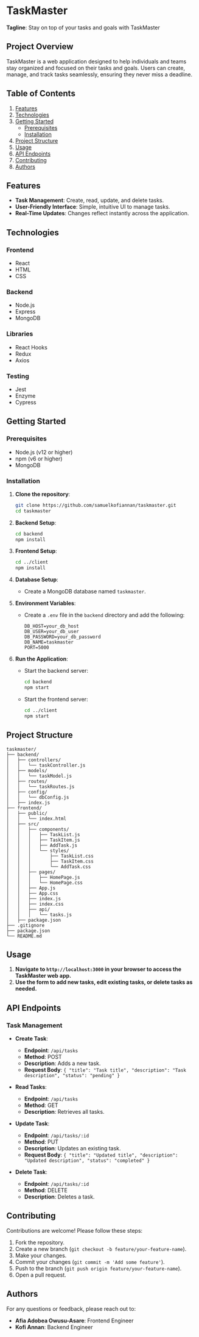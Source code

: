 # TaskMaster

**Tagline**: Stay on top of your tasks and goals with TaskMaster

## Project Overview

TaskMaster is a web application designed to help individuals and teams stay organized and focused on their tasks and goals. Users can create, manage, and track tasks seamlessly, ensuring they never miss a deadline.

## Table of Contents

1. [Features](#features)
2. [Technologies](#technologies)
3. [Getting Started](#getting-started)
   - [Prerequisites](#prerequisites)
   - [Installation](#installation)
4. [Project Structure](#project-structure)
5. [Usage](#usage)
6. [API Endpoints](#api-endpoints)
7. [Contributing](#contributing)
8. [Authors](#authors)

## Features

- **Task Management**: Create, read, update, and delete tasks.
- **User-Friendly Interface**: Simple, intuitive UI to manage tasks.
- **Real-Time Updates**: Changes reflect instantly across the application.

## Technologies

### Frontend

- React
- HTML
- CSS

### Backend

- Node.js
- Express
- MongoDB

### Libraries

- React Hooks
- Redux
- Axios

### Testing

- Jest
- Enzyme
- Cypress

## Getting Started

### Prerequisites

- Node.js (v12 or higher)
- npm (v6 or higher)
- MongoDB

### Installation

1. **Clone the repository**:
   ```bash
   git clone https://github.com/samuelkofiannan/taskmaster.git
   cd taskmaster
   ```

2. **Backend Setup**:
   ```bash
   cd backend
   npm install
   ```

3. **Frontend Setup**:
   ```bash
   cd ../client
   npm install
   ```

4. **Database Setup**:
   - Create a MongoDB database named `taskmaster`.

5. **Environment Variables**:
   - Create a `.env` file in the `backend` directory and add the following:
     ```env
     DB_HOST=your_db_host
     DB_USER=your_db_user
     DB_PASSWORD=your_db_password
     DB_NAME=taskmaster
     PORT=5000
     ```

6. **Run the Application**:
   - Start the backend server:
     ```bash
     cd backend
     npm start
     ```
   - Start the frontend server:
     ```bash
     cd ../client
     npm start
     ```

## Project Structure

```plaintext
taskmaster/
├── backend/
│   ├── controllers/
│   │   └── taskController.js
│   ├── models/
│   │   └── taskModel.js
│   ├── routes/
│   │   └── taskRoutes.js
│   ├── config/
│   │   └── dbConfig.js
│   ├── index.js
├── frontend/
│   ├── public/
│   │   └── index.html
│   ├── src/
│   │   ├── components/
│   │   │   ├── TaskList.js
│   │   │   ├── TaskItem.js
│   │   │   ├── AddTask.js
│   │   │   └── styles/
│   │   │       ├── TaskList.css
│   │   │       ├── TaskItem.css
│   │   │       └── AddTask.css
│   │   ├── pages/
│   │   │   ├── HomePage.js
│   │   │   └── HomePage.css
│   │   ├── App.js
│   │   ├── App.css
│   │   ├── index.js
│   │   ├── index.css
│   │   ├── api/
│   │   │   └── tasks.js
│   ├── package.json
├── .gitignore
├── package.json
└── README.md
```

## Usage

1. **Navigate to `http://localhost:3000` in your browser to access the TaskMaster web app.**
2. **Use the form to add new tasks, edit existing tasks, or delete tasks as needed.**

## API Endpoints

### Task Management

- **Create Task**:
  - **Endpoint**: `/api/tasks`
  - **Method**: POST
  - **Description**: Adds a new task.
  - **Request Body**: `{ "title": "Task title", "description": "Task description", "status": "pending" }`

- **Read Tasks**:
  - **Endpoint**: `/api/tasks`
  - **Method**: GET
  - **Description**: Retrieves all tasks.

- **Update Task**:
  - **Endpoint**: `/api/tasks/:id`
  - **Method**: PUT
  - **Description**: Updates an existing task.
  - **Request Body**: `{ "title": "Updated title", "description": "Updated description", "status": "completed" }`

- **Delete Task**:
  - **Endpoint**: `/api/tasks/:id`
  - **Method**: DELETE
  - **Description**: Deletes a task.

## Contributing

Contributions are welcome! Please follow these steps:

1. Fork the repository.
2. Create a new branch (`git checkout -b feature/your-feature-name`).
3. Make your changes.
4. Commit your changes (`git commit -m 'Add some feature'`).
5. Push to the branch (`git push origin feature/your-feature-name`).
6. Open a pull request.


## Authors

For any questions or feedback, please reach out to:
- **Afia Adobea Owusu-Asare**: Frontend Engineer
- **Kofi Annan**: Backend Engineer
